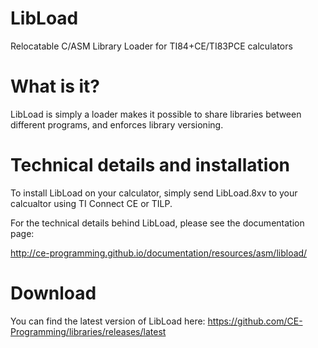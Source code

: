 # LibLoad
Relocatable C/ASM Library Loader for TI84+CE/TI83PCE calculators

# What is it?
LibLoad is simply a loader makes it possible to share libraries between different programs, and enforces library versioning.

# Technical details and installation
To install LibLoad on your calculator, simply send LibLoad.8xv to your calcualtor using TI Connect CE or TILP.

For the technical details behind LibLoad, please see the documentation page: 

http://ce-programming.github.io/documentation/resources/asm/libload/

# Download
You can find the latest version of LibLoad here: https://github.com/CE-Programming/libraries/releases/latest
